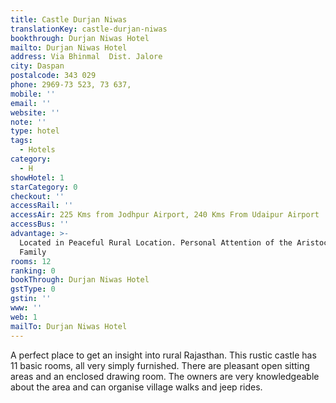 ```yaml
---
title: Castle Durjan Niwas
translationKey: castle-durjan-niwas
bookthrough: Durjan Niwas Hotel
mailto: Durjan Niwas Hotel
address: Via Bhinmal  Dist. Jalore
city: Daspan
postalcode: 343 029
phone: 2969-73 523, 73 637,
mobile: ''
email: ''
website: ''
note: ''
type: hotel
tags:
  - Hotels
category:
  - H
showHotel: 1
starCategory: 0
checkout: ''
accessRail: ''
accessAir: 225 Kms from Jodhpur Airport, 240 Kms From Udaipur Airport
accessBus: ''
advantage: >-
  Located in Peaceful Rural Location. Personal Attention of the Aristocratic
  Family
rooms: 12
ranking: 0
bookThrough: Durjan Niwas Hotel
gstType: 0
gstin: ''
www: ''
web: 1
mailTo: Durjan Niwas Hotel
---
```







A perfect place to get an insight into rural Rajasthan. This rustic castle has 11 basic rooms, all very simply furnished. There are pleasant open sitting areas and an enclosed drawing room. The owners are very knowledgeable about the area and can organise village walks and jeep rides.